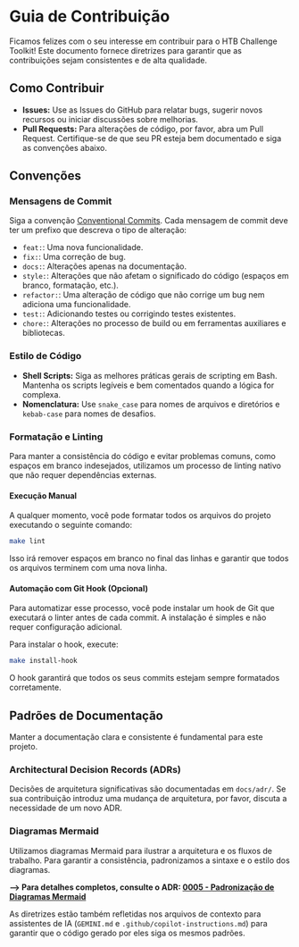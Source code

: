 # Guia de Contribuição

Ficamos felizes com o seu interesse em contribuir para o HTB Challenge Toolkit! Este documento fornece diretrizes para garantir que as contribuições sejam consistentes e de alta qualidade.

## Como Contribuir

- **Issues:** Use as Issues do GitHub para relatar bugs, sugerir novos recursos ou iniciar discussões sobre melhorias.
- **Pull Requests:** Para alterações de código, por favor, abra um Pull Request. Certifique-se de que seu PR esteja bem documentado e siga as convenções abaixo.

## Convenções

### Mensagens de Commit

Siga a convenção [Conventional Commits](https://www.conventionalcommits.org/). Cada mensagem de commit deve ter um prefixo que descreva o tipo de alteração:

- `feat:`: Uma nova funcionalidade.
- `fix:`: Uma correção de bug.
- `docs:`: Alterações apenas na documentação.
- `style:`: Alterações que não afetam o significado do código (espaços em branco, formatação, etc.).
- `refactor:`: Uma alteração de código que não corrige um bug nem adiciona uma funcionalidade.
- `test:`: Adicionando testes ou corrigindo testes existentes.
- `chore:`: Alterações no processo de build ou em ferramentas auxiliares e bibliotecas.

### Estilo de Código

- **Shell Scripts:** Siga as melhores práticas gerais de scripting em Bash. Mantenha os scripts legíveis e bem comentados quando a lógica for complexa.
- **Nomenclatura:** Use `snake_case` para nomes de arquivos e diretórios e `kebab-case` para nomes de desafios.

### Formatação e Linting

Para manter a consistência do código e evitar problemas comuns, como espaços em branco indesejados, utilizamos um processo de linting nativo que não requer dependências externas.

#### Execução Manual

A qualquer momento, você pode formatar todos os arquivos do projeto executando o seguinte comando:

```bash
make lint
```

Isso irá remover espaços em branco no final das linhas e garantir que todos os arquivos terminem com uma nova linha.

#### Automação com Git Hook (Opcional)

Para automatizar esse processo, você pode instalar um hook de Git que executará o linter antes de cada commit. A instalação é simples e não requer configuração adicional.

Para instalar o hook, execute:

```bash
make install-hook
```

O hook garantirá que todos os seus commits estejam sempre formatados corretamente.

## Padrões de Documentação

Manter a documentação clara e consistente é fundamental para este projeto.

### Architectural Decision Records (ADRs)

Decisões de arquitetura significativas são documentadas em `docs/adr/`. Se sua contribuição introduz uma mudança de arquitetura, por favor, discuta a necessidade de um novo ADR.

### Diagramas Mermaid

Utilizamos diagramas Mermaid para ilustrar a arquitetura e os fluxos de trabalho. Para garantir a consistência, padronizamos a sintaxe e o estilo dos diagramas.

**--> Para detalhes completos, consulte o ADR: [0005 - Padronização de Diagramas Mermaid](./docs/adr/0005-diagram-standardization.md)**

As diretrizes estão também refletidas nos arquivos de contexto para assistentes de IA (`GEMINI.md` e `.github/copilot-instructions.md`) para garantir que o código gerado por eles siga os mesmos padrões.
